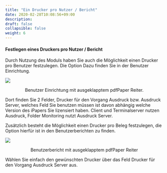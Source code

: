 ```yaml
---
title: "Ein Drucker pro Nutzer / Bericht"
date: 2020-02-28T10:08:56+09:00
description: 
draft: false
collapsible: false
weight: 6
---
```


#### Festlegen eines Druckers pro Nutzer / Bericht

Durch Nutzung des Moduls haben Sie auch die Möglichkeit einen Drucker pro Benutzer festzulegen. Die Option Dazu finden Sie in der Benutzer Einrichtung.

![](/images/connectornav/pdfpaper/drucker_benutzer.png)<center>Benutzer Einrichtung mit ausgeklapptem pdfPaper Reiter.</center>

Dort finden Sie 2 Felder, Drucker für den Vorgang Ausdruck bzw. Ausdruck Server, welches Feld Sie benutzen müssen ist davon abhängig welche Version des iPapers Sie lizensiert haben. Client und Terminalserver nutzen Ausdruck, Folder Monitoring nutzt Ausdruck Server.

Zusätzlich besteht die Möglichkeit einen Drucker pro Beleg festzulegen, die Option hierfür ist in den Benutzerberichten zu finden.

![](/images/connectornav/pdfpaper/drucker_bericht.png)<center>Benutzerbericht mit ausgeklapptem pdfPaper Reiter</center>

Wählen Sie einfach den gewünschten Drucker über das Feld Drucker für den Vorgang Ausdruck Server aus.